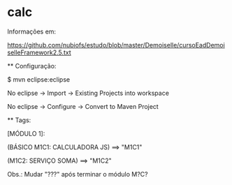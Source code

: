 # calc

Informações em:

https://github.com/nubiofs/estudo/blob/master/Demoiselle/cursoEadDemoiselleFramework2.5.txt

** Configuração:

$ mvn eclipse:eclipse

No eclipse -> Import -> Existing Projects into workspace

No eclipse -> Configure -> Convert to Maven Project

** Tags:

[MÓDULO 1]:

(BÁSICO M1C1: CALCULADORA JS) ==> "M1C1"  

(M1C2: SERVIÇO SOMA) ==> "M1C2"

Obs.: Mudar "???" após terminar o módulo M?C? 

